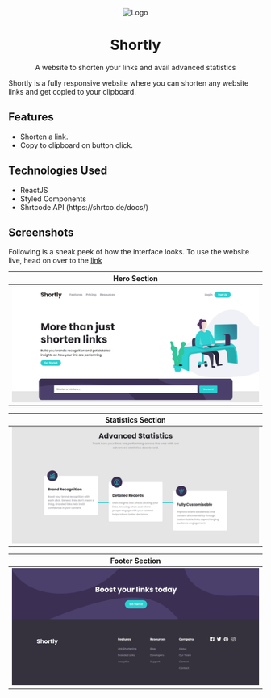 <p align="center">
  <a>
    <img alt="Logo" src="https://github.com/khalatevarun/Shortly/blob/main/public/favicon.ico" />
  </a>
</p>
<h1 align="center">
  <a>Shortly</a>
</h1>

<p align="center">
A website to shorten your links and avail advanced statistics 
</p>

Shortly is a fully responsive website where you can shorten any website links and get copied to your clipboard.

<h2>Features</h2> 
 <ul>
  <li>
    Shorten a link.
  </li>
<li>
    Copy to clipboard on button click.
  </li>

 
  </ul>
  
<h2>Technologies Used</h2> 
 <ul>
  <li>
    ReactJS
  </li>
  <li>
    Styled Components
  </li>
  <li>
    Shrtcode API (https://shrtco.de/docs/)
  </li>
  </ul>
  
<h2>  Screenshots </h2>

Following is a sneak peek of how the interface looks. To use the website live, head on over to the [link](https://shortlinkit.netlify.app/)

|  Hero Section  |     
|-----------------------------|
| ![](https://github.com/khalatevarun/Shortly/blob/main/screenshots/Hero.jpg) | 

|  Statistics Section  |   
|------------------------------|
| ![](https://github.com/khalatevarun/Shortly/blob/main/screenshots/Statistics.jpg) | 

|  Footer Section  |     
|--------------------------------|
| ![](https://github.com/khalatevarun/Shortly/blob/main/screenshots/Footer.jpg) | 




  












